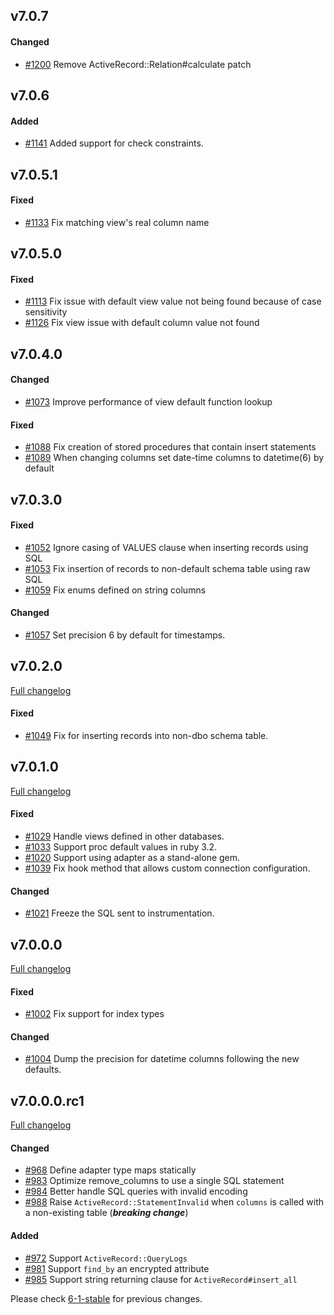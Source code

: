 ## v7.0.7

#### Changed

- [#1200](https://github.com/rails-sqlserver/activerecord-sqlserver-adapter/pull/1200) Remove ActiveRecord::Relation#calculate patch

## v7.0.6

#### Added

- [#1141](https://github.com/rails-sqlserver/activerecord-sqlserver-adapter/pull/1141) Added support for check constraints.

## v7.0.5.1

#### Fixed

- [#1133](https://github.com/rails-sqlserver/activerecord-sqlserver-adapter/pull/1133) Fix matching view's real column name

## v7.0.5.0

#### Fixed

- [#1113](https://github.com/rails-sqlserver/activerecord-sqlserver-adapter/pull/1113) Fix issue with default view value not being found because of case sensitivity
- [#1126](https://github.com/rails-sqlserver/activerecord-sqlserver-adapter/pull/1113) Fix view issue with default column value not found

## v7.0.4.0

#### Changed

- [#1073](https://github.com/rails-sqlserver/activerecord-sqlserver-adapter/pull/1073) Improve performance of view default function lookup

#### Fixed

- [#1088](https://github.com/rails-sqlserver/activerecord-sqlserver-adapter/pull/1088) Fix creation of stored procedures that contain insert statements
- [#1089](https://github.com/rails-sqlserver/activerecord-sqlserver-adapter/pull/1089) When changing columns set date-time columns to datetime(6) by default

## v7.0.3.0

#### Fixed

- [#1052](https://github.com/rails-sqlserver/activerecord-sqlserver-adapter/pull/1052) Ignore casing of VALUES clause when inserting records using SQL
- [#1053](https://github.com/rails-sqlserver/activerecord-sqlserver-adapter/pull/1053) Fix insertion of records to non-default schema table using raw SQL
- [#1059](https://github.com/rails-sqlserver/activerecord-sqlserver-adapter/pull/1059) Fix enums defined on string columns

#### Changed

- [#1057](https://github.com/rails-sqlserver/activerecord-sqlserver-adapter/pull/1057) Set precision 6 by default for timestamps.

## v7.0.2.0

[Full changelog](https://github.com/rails-sqlserver/activerecord-sqlserver-adapter/compare/v7.0.1.0...v7.0.2.0)

#### Fixed

- [#1049](https://github.com/rails-sqlserver/activerecord-sqlserver-adapter/pull/1049) Fix for inserting records into non-dbo schema table.

## v7.0.1.0

[Full changelog](https://github.com/rails-sqlserver/activerecord-sqlserver-adapter/compare/v7.0.0.0...v7.0.1.0)

#### Fixed

- [#1029](https://github.com/rails-sqlserver/activerecord-sqlserver-adapter/pull/1029) Handle views defined in other databases.
- [#1033](https://github.com/rails-sqlserver/activerecord-sqlserver-adapter/pull/1033) Support proc default values in ruby 3.2.
- [#1020](https://github.com/rails-sqlserver/activerecord-sqlserver-adapter/pull/1020) Support using adapter as a stand-alone gem.
- [#1039](https://github.com/rails-sqlserver/activerecord-sqlserver-adapter/pull/1039) Fix hook method that allows custom connection configuration.

#### Changed

- [#1021](https://github.com/rails-sqlserver/activerecord-sqlserver-adapter/pull/1021) Freeze the SQL sent to instrumentation.

## v7.0.0.0

[Full changelog](https://github.com/rails-sqlserver/activerecord-sqlserver-adapter/compare/v7.0.0.0.rc1...v7.0.0.0)

#### Fixed

- [#1002](https://github.com/rails-sqlserver/activerecord-sqlserver-adapter/pull/1002) Fix support for index types

#### Changed

- [#1004](https://github.com/rails-sqlserver/activerecord-sqlserver-adapter/pull/1004) Dump the precision for datetime columns following the new defaults.

## v7.0.0.0.rc1

[Full changelog](https://github.com/rails-sqlserver/activerecord-sqlserver-adapter/compare/6-1-stable...v7.0.0.0.rc1)

#### Changed

- [#968](https://github.com/rails-sqlserver/activerecord-sqlserver-adapter/pull/968) Define adapter type maps statically
- [#983](https://github.com/rails-sqlserver/activerecord-sqlserver-adapter/pull/983) Optimize remove_columns to use a single SQL statement
- [#984](https://github.com/rails-sqlserver/activerecord-sqlserver-adapter/pull/984) Better handle SQL queries with invalid encoding
- [#988](https://github.com/rails-sqlserver/activerecord-sqlserver-adapter/pull/988) Raise `ActiveRecord::StatementInvalid` when `columns` is called with a non-existing table (***breaking change***)

#### Added

- [#972](https://github.com/rails-sqlserver/activerecord-sqlserver-adapter/pull/972) Support `ActiveRecord::QueryLogs`
- [#981](https://github.com/rails-sqlserver/activerecord-sqlserver-adapter/pull/981) Support `find_by` an encrypted attribute
- [#985](https://github.com/rails-sqlserver/activerecord-sqlserver-adapter/pull/985) Support string returning clause for `ActiveRecord#insert_all`

Please check [6-1-stable](https://github.com/rails-sqlserver/activerecord-sqlserver-adapter/blob/6-1-stable/CHANGELOG.md) for previous changes.

